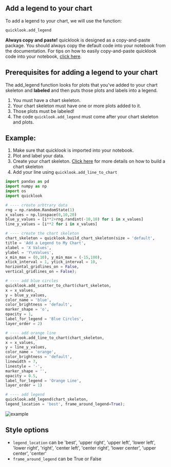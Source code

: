 ## Add a legend to your chart
To add a legend to your chart, we will use the function:
```python
quicklook.add_legend
```

**Always copy and paste!** quicklook is designed as a copy-and-paste package. You should always copy the default code into your notebook from the documentation.
For tips on how to easily copy-and-paste quicklook code into your notebook, [click here](https://github.com/alexdsbreslav/quicklook/blob/master/how_to_use_quicklook/copy_and_paste_quicklook_code.md). 

## Prerequisites for adding a legend to your chart
The add_legend function looks for plots that you've added to your chart skeleton and **labeled** and then puts those plots and labels into a legend.
1. You must have a chart skeleton.
2. Your chart skeleton must have one or more plots added to it.
3. Those plots must be labeled!
4. The code `quicklook.add_legend` must come after your chart skeleton and plots.

## Example:
1. Make sure that quicklook is imported into your notebook.
2. Plot and label your data.
3. Create your chart skeleton. [Click here](https://github.com/alexdsbreslav/quicklook/blob/master/how_to_use_quicklook/build_chart_skeleton.md) for more details on how to build a chart skeleton
4. Add your line using `quicklook.add_line_to_chart`

```python
import pandas as pd
import numpy as np
import os
import quicklook
```
```python
# ---- create arbtrary data
rng = np.random.RandomState(1)
x_values = np.linspace(0,10,20)
blue_y_values = [i**2+rng.randint(-10,10) for i in x_values]
line_y_values = [i**2 for i in x_values]

# ---- create the chart skeleton
chart_skeleton = quicklook.build_chart_skeleton(size = 'default',
title = 'Add a Legend to My Chart',
xlabel = 'X Values',
ylabel = 'Y\nValues',
x_min_max = (0,10), y_min_max = (-15,100),
xtick_interval = 1, ytick_interval = 10,
horizontal_gridlines_on = False,
vertical_gridlines_on = False);

# ---- add blue circles
quicklook.add_scatter_to_chart(chart_skeleton,
x = x_values,
y = blue_y_values,
color_name = 'blue',
color_brightness = 'default',
marker_shape = 'o',
opacity = 1,
label_for_legend = 'Blue Circles',
layer_order = 2)

# ---- add orange line
quicklook.add_line_to_chart(chart_skeleton,
x = x_values,
y = line_y_values,
color_name = 'orange',
color_brightness = 'default',
linewidth = 7,
linestyle = '-',
marker_shape = '',
opacity = 0.5,
label_for_legend = 'Orange Line',
layer_order = 1)

# ---- add legend
quicklook.add_legend(chart_skeleton,
legend_location = 'best', frame_around_legend=True);
```
![example](https://github.com/alexdsbreslav/quicklook/blob/master/images/plots/legend/example.png)
## Style options
- `legend_location` can be 'best', 'upper right', 'upper left', 'lower left', 'lower right', 'right', 'center left', 'center right', 'lower center', 'upper center', 'center'
- `frame_around_legend` can be True or False
